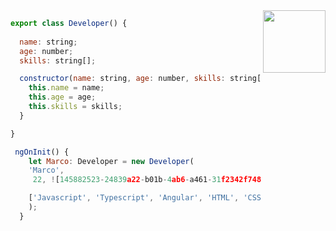 
  

<img align="right" width="100" height="100"  src="https://user-images.githubusercontent.com/81395283/145882523-24839a22-b01b-4ab6-a461-31f2342f748d.png">


```javascript  
export class Developer() {
  
  name: string;
  age: number;
  skills: string[];

  constructor(name: string, age: number, skills: string[]) {
    this.name = name;
    this.age = age;
    this.skills = skills;
  }

}

 ngOnInit() {
    let Marco: Developer = new Developer(
    'Marco',
     22, ![145882523-24839a22-b01b-4ab6-a461-31f2342f748d](https://user-images.githubusercontent.com/81395283/145893568-4159812c-4de8-48d1-8394-8c155747ae88.png)

    ['Javascript', 'Typescript', 'Angular', 'HTML', 'CSS', 'Firebase']
    );
  } 



```






